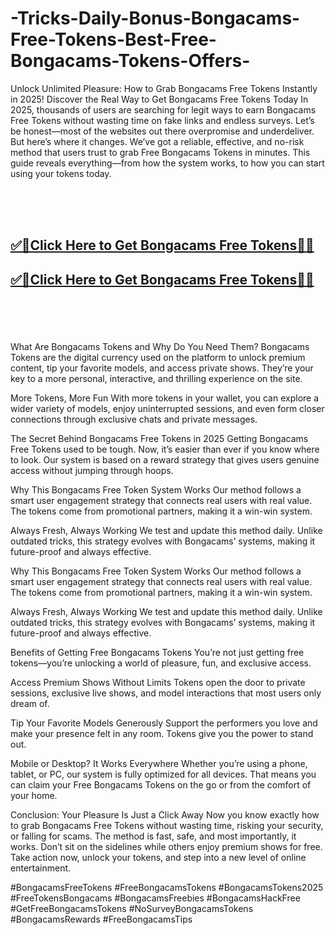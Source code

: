 # -Tricks-Daily-Bonus-Bongacams-Free-Tokens-Best-Free-Bongacams-Tokens-Offers-

Unlock Unlimited Pleasure: How to Grab Bongacams Free Tokens Instantly in 2025!
Discover the Real Way to Get Bongacams Free Tokens Today
In 2025, thousands of users are searching for legit ways to earn Bongacams Free Tokens without wasting time on fake links and endless surveys. Let’s be honest—most of the websites out there overpromise and underdeliver. But here’s where it changes. We’ve got a reliable, effective, and no-risk method that users trust to grab Free Bongacams Tokens in minutes. This guide reveals everything—from how the system works, to how you can start using your tokens today.

<br><br><br>
<b><h2><a href="https://www.usgrabber.com/bongacams-offer-at/">✅🎯Click Here to Get Bongacams Free Tokens🎯✅</a>

</h2></b>

<b><h2><a href="https://www.usgrabber.com/bongacams-offer-at/">✅🎯Click Here to Get Bongacams Free Tokens🎯✅</a>

</h2></b> <br><br><br>

What Are Bongacams Tokens and Why Do You Need Them?
Bongacams Tokens are the digital currency used on the platform to unlock premium content, tip your favorite models, and access private shows. They’re your key to a more personal, interactive, and thrilling experience on the site.

More Tokens, More Fun
With more tokens in your wallet, you can explore a wider variety of models, enjoy uninterrupted sessions, and even form closer connections through exclusive chats and private messages.

The Secret Behind Bongacams Free Tokens in 2025
Getting Bongacams Free Tokens used to be tough. Now, it’s easier than ever if you know where to look. Our system is based on a reward strategy that gives users genuine access without jumping through hoops.

Why This Bongacams Free Token System Works
Our method follows a smart user engagement strategy that connects real users with real value. The tokens come from promotional partners, making it a win-win system.

Always Fresh, Always Working
We test and update this method daily. Unlike outdated tricks, this strategy evolves with Bongacams’ systems, making it future-proof and always effective.

Why This Bongacams Free Token System Works
Our method follows a smart user engagement strategy that connects real users with real value. The tokens come from promotional partners, making it a win-win system.

Always Fresh, Always Working
We test and update this method daily. Unlike outdated tricks, this strategy evolves with Bongacams’ systems, making it future-proof and always effective.

Benefits of Getting Free Bongacams Tokens
You’re not just getting free tokens—you’re unlocking a world of pleasure, fun, and exclusive access.

Access Premium Shows Without Limits
Tokens open the door to private sessions, exclusive live shows, and model interactions that most users only dream of.

Tip Your Favorite Models Generously
Support the performers you love and make your presence felt in any room. Tokens give you the power to stand out.

Mobile or Desktop? It Works Everywhere
Whether you’re using a phone, tablet, or PC, our system is fully optimized for all devices. That means you can claim your Free Bongacams Tokens on the go or from the comfort of your home.

Conclusion: Your Pleasure Is Just a Click Away
Now you know exactly how to grab Bongacams Free Tokens without wasting time, risking your security, or falling for scams. The method is fast, safe, and most importantly, it works. Don’t sit on the sidelines while others enjoy premium shows for free. Take action now, unlock your tokens, and step into a new level of online entertainment.

#BongacamsFreeTokens #FreeBongacamsTokens #BongacamsTokens2025 #FreeTokensBongacams #BongacamsFreebies #BongacamsHackFree #GetFreeBongacamsTokens #NoSurveyBongacamsTokens #BongacamsRewards #FreeBongacamsTips
